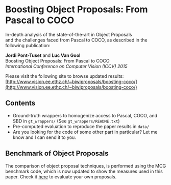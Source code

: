 # Boosting Object Proposals: From Pascal to COCO<br>
In-depth analysis of the state-of-the-art in Object Proposals<br>and the challenges faced from Pascal to COCO, as described in the following publication:

**Jordi Pont-Tuset** and **Luc Van Gool**<br>
Boosting Object Proposals: From Pascal to COCO<br>
*International Conference on Computer Vision (ICCV) 2015*

Please visit the following site to browse updated results:<br>
[http://www.vision.ee.ethz.ch/~biwiproposals/boosting-coco/](http://www.vision.ee.ethz.ch/~biwiproposals/boosting-coco/)

## Contents<br>
- Ground-truth wrappers to homogenize access to Pascal, COCO, and SBD in `gt_wrappers/` (See `gt_wrappers/README.txt`)
- Pre-computed evaluation to reproduce the paper results in `data/`
- Are you looking for the code of some other part in particular? Let me know and I can send it to you.

## Benchmark of Object Proposals<br>
The comparison of object proposal techniques, is performed using the MCG benchmark code, which is now updated to show the measures used in this paper. Check it [here](https://github.com/jponttuset/mcg) to evaluate your own proposals.
